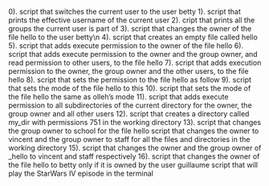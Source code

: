 0). script that switches the current user to the user betty
1). script that prints the effective username of the current user
2). cript that prints all the groups the current user is part of
3). script that changes the owner of the file hello to the user betty\n
4). script that creates an empty file called hello
5). script that adds execute permission to the owner of the file hello
6). script that adds execute permission to the owner and the group owner, and read permission to other users, to the file hello
7). script that adds execution permission to the owner, the group owner and the other users, to the file hello
8). script that sets the permission to the file hello as follow
9).  script that sets the mode of the file hello to this
10). script that sets the mode of the file hello the same as olleh’s mode
11). script that adds execute permission to all subdirectories of the current directory for the owner, the group owner and all other users
12). script that creates a directory called my_dir with permissions 751 in the working directory
13).  script that changes the group owner to school for the file hello
script that changes the owner to vincent and the group owner to staff for all the files and directories in the working directory
15). script that changes the owner and the group owner of _hello to vincent and staff respectively
16). script that changes the owner of the file hello to betty only if it is owned by the user guillaume
script that will play the StarWars IV episode in the terminal
